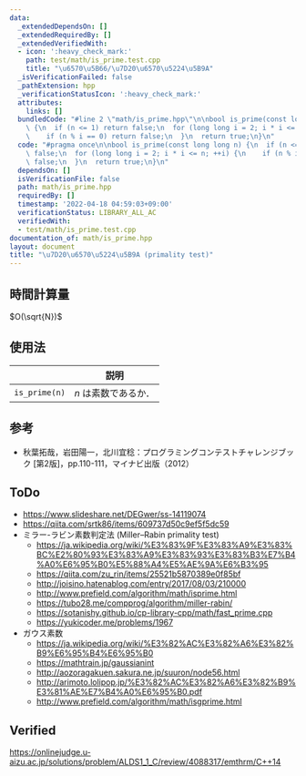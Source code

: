 ```yaml
---
data:
  _extendedDependsOn: []
  _extendedRequiredBy: []
  _extendedVerifiedWith:
  - icon: ':heavy_check_mark:'
    path: test/math/is_prime.test.cpp
    title: "\u6570\u5B66/\u7D20\u6570\u5224\u5B9A"
  _isVerificationFailed: false
  _pathExtension: hpp
  _verificationStatusIcon: ':heavy_check_mark:'
  attributes:
    links: []
  bundledCode: "#line 2 \"math/is_prime.hpp\"\n\nbool is_prime(const long long n)\
    \ {\n  if (n <= 1) return false;\n  for (long long i = 2; i * i <= n; ++i) {\n\
    \    if (n % i == 0) return false;\n  }\n  return true;\n}\n"
  code: "#pragma once\n\nbool is_prime(const long long n) {\n  if (n <= 1) return\
    \ false;\n  for (long long i = 2; i * i <= n; ++i) {\n    if (n % i == 0) return\
    \ false;\n  }\n  return true;\n}\n"
  dependsOn: []
  isVerificationFile: false
  path: math/is_prime.hpp
  requiredBy: []
  timestamp: '2022-04-18 04:59:03+09:00'
  verificationStatus: LIBRARY_ALL_AC
  verifiedWith:
  - test/math/is_prime.test.cpp
documentation_of: math/is_prime.hpp
layout: document
title: "\u7D20\u6570\u5224\u5B9A (primality test)"
---
```



## 時間計算量

$O(\sqrt{N})$


## 使用法

||説明|
|:--:|:--:|
|`is_prime(n)`|$n$ は素数であるか．|


## 参考

- 秋葉拓哉，岩田陽一，北川宜稔：プログラミングコンテストチャレンジブック \[第2版\]，pp.110-111，マイナビ出版（2012）


## ToDo

- https://www.slideshare.net/DEGwer/ss-14119074
- https://qiita.com/srtk86/items/609737d50c9ef5f5dc59
- ミラー-ラビン素数判定法 (Miller–Rabin primality test)
  - https://ja.wikipedia.org/wiki/%E3%83%9F%E3%83%A9%E3%83%BC%E2%80%93%E3%83%A9%E3%83%93%E3%83%B3%E7%B4%A0%E6%95%B0%E5%88%A4%E5%AE%9A%E6%B3%95
  - https://qiita.com/zu_rin/items/25521b5870389e0f85bf
  - http://joisino.hatenablog.com/entry/2017/08/03/210000
  - http://www.prefield.com/algorithm/math/isprime.html
  - https://tubo28.me/compprog/algorithm/miller-rabin/
  - https://sotanishy.github.io/cp-library-cpp/math/fast_prime.cpp
  - https://yukicoder.me/problems/1967
- ガウス素数
  - https://ja.wikipedia.org/wiki/%E3%82%AC%E3%82%A6%E3%82%B9%E6%95%B4%E6%95%B0
  - https://mathtrain.jp/gaussianint
  - http://aozoragakuen.sakura.ne.jp/suuron/node56.html
  - http://arimoto.lolipop.jp/%E3%82%AC%E3%82%A6%E3%82%B9%E3%81%AE%E7%B4%A0%E6%95%B0.pdf
  - http://www.prefield.com/algorithm/math/isgprime.html


## Verified

https://onlinejudge.u-aizu.ac.jp/solutions/problem/ALDS1_1_C/review/4088317/emthrm/C++14
